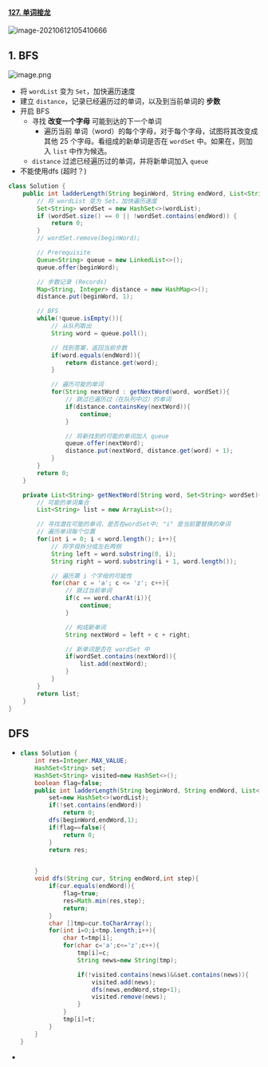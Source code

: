 #### [127. 单词接龙](https://leetcode-cn.com/problems/word-ladder/)

![image-20210612105410666](https://raw.githubusercontent.com/TWDH/Leetcode-From-Zero/pictures/img/image-20210612105410666.png)

## 1. BFS

![image.png](https://raw.githubusercontent.com/TWDH/Leetcode-From-Zero/pictures/img/ec8f7e4f40134b932a9ff2e306d885e427bd8ee912801361849d92ddae6226f3-image.png)

* 将 `wordList` 变为 `Set`，加快遍历速度
* 建立 `distance`，记录已经遍历过的单词，以及到当前单词的 **步数**
* 开启 BFS
  * 寻找 **改变一个字母** 可能到达的下一个单词
    * 遍历当前 单词（word）的每个字母，对于每个字母，试图将其改变成其他 25 个字母。看组成的新单词是否在 `wordSet` 中。如果在，则加入 `list` 中作为候选。
  * `distance` 过滤已经遍历过的单词，并将新单词加入 `queue`
* 不能使用dfs (超时？)

```java
class Solution {
    public int ladderLength(String beginWord, String endWord, List<String> wordList) {
        // 将 wordList 变为 Set，加快遍历速度
        Set<String> wordSet = new HashSet<>(wordList);
        if (wordSet.size() == 0 || !wordSet.contains(endWord)) {
            return 0;
        }
        // wordSet.remove(beginWord);

        // Prerequisite
        Queue<String> queue = new LinkedList<>();
        queue.offer(beginWord);

        // 步数记录 (Records)
        Map<String, Integer> distance = new HashMap<>();
        distance.put(beginWord, 1);

        // BFS
        while(!queue.isEmpty()){
            // 从队列取出
            String word = queue.poll();

            // 找到答案，返回当前步数
            if(word.equals(endWord)){
                return distance.get(word);
            }

            // 遍历可能的单词
            for(String nextWord : getNextWord(word, wordSet)){
                // 跳过已遍历过（在队列中过）的单词
                if(distance.containsKey(nextWord)){
                    continue;
                }

                // 将新找到的可能的单词加入 queue
                queue.offer(nextWord);
                distance.put(nextWord, distance.get(word) + 1);
            }
        }
        return 0;
    }

    private List<String> getNextWord(String word, Set<String> wordSet){
        // 可能的单词集合
        List<String> list = new ArrayList<>();

        // 寻找潜在可能的单词，是否在wordSet中; "i" 是当前要替换的单词
        // 遍历单词每个位置
        for(int i = 0; i < word.length(); i++){
            // 将字母拆分成左右两侧
            String left = word.substring(0, i);
            String right = word.substring(i + 1, word.length());

            // 遍历第 i 个字母的可能性
            for(char c = 'a'; c <= 'z'; c++){
                // 跳过当前单词
                if(c == word.charAt(i)){
                    continue;
                }

                // 构成新单词
                String nextWord = left + c + right;

                // 新单词是否在 wordSet 中
                if(wordSet.contains(nextWord)){
                    list.add(nextWord);
                }
            }
        }
        return list;  
    }
}
```

## DFS

- ```java
  class Solution {
      int res=Integer.MAX_VALUE;
      HashSet<String> set;
      HashSet<String> visited=new HashSet<>();
      boolean flag=false;
      public int ladderLength(String beginWord, String endWord, List<String> wordList) {
          set=new HashSet<>(wordList);
          if(!set.contains(endWord))
              return 0;
          dfs(beginWord,endWord,1);
          if(flag==false){
              return 0;
          }
          return res;
  
  
      }
      void dfs(String cur, String endWord,int step){
          if(cur.equals(endWord)){
              flag=true;
              res=Math.min(res,step);
              return;
          }
          char []tmp=cur.toCharArray();
          for(int i=0;i<tmp.length;i++){
              char t=tmp[i];
              for(char c='a';c<='z';c++){
                  tmp[i]=c;
                  String news=new String(tmp);
  
                  if(!visited.contains(news)&&set.contains(news)){
                      visited.add(news);
                      dfs(news,endWord,step+1);
                      visited.remove(news);
                  }
              }
              tmp[i]=t;
          }
      }
  }
  ```

- 
